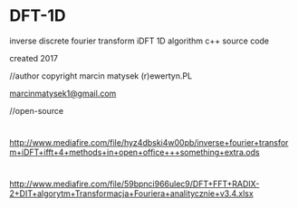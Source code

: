 # DFT-1D
inverse discrete fourier transform iDFT 1D algorithm c++ source code

created 2017

//author copyright marcin matysek (r)ewertyn.PL

marcinmatysek1@gmail.com

//open-source
#
http://www.mediafire.com/file/hyz4dbski4w00pb/inverse+fourier+transform+iDFT+ifft+4+methods+in+open+office+++something+extra.ods
#
http://www.mediafire.com/file/59bpnci966ulec9/DFT+FFT+RADIX-2+DIT+algorytm+Transformacja+Fouriera+analitycznie+v3.4.xlsx 
#
